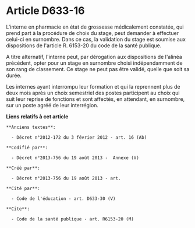# Article D633-16

L'interne en pharmacie en état de grossesse médicalement constatée, qui prend part à la procédure de choix du stage, peut
demander à effectuer celui-ci en surnombre. Dans ce cas, la validation du stage est soumise aux dispositions de l'article R.
6153-20 du code de la santé publique.

A titre alternatif, l'interne peut, par dérogation aux dispositions de l'alinéa précédent, opter pour un stage en surnombre
choisi indépendamment de son rang de classement. Ce stage ne peut pas être validé, quelle que soit sa durée.

Les internes ayant interrompu leur formation et qui la reprennent plus de deux mois après un choix semestriel des postes
participent au choix qui suit leur reprise de fonctions et sont affectés, en attendant, en surnombre, sur un poste agréé de
leur interrégion.

**Liens relatifs à cet article**

	**Anciens textes**:

	  - Décret n°2012-172 du 3 février 2012 - art. 16 (Ab)

	**Codifié par**:

	  - Décret n°2013-756 du 19 août 2013 -  Annexe (V)

	**Créé par**:

	  - Décret n°2013-756 du 19 août 2013 - art.

	**Cité par**:

	  - Code de l'éducation - art. D633-30 (V)

	**Cite**:

	  - Code de la santé publique - art. R6153-20 (M)
